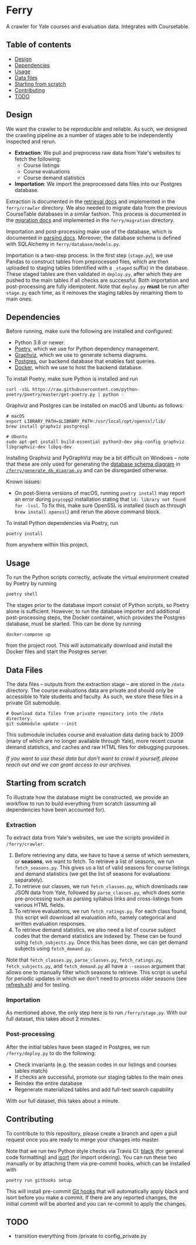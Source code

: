 # Ferry

A crawler for Yale courses and evaluation data. Integrates with Coursetable.

## Table of contents
<!--ts-->
   * [Design](#design)
   * [Dependencies](#dependencies)
   * [Usage](#usage)
   * [Data files](#data-files)
   * [Starting from scratch](#starting-from-scratch)
   * [Contributing](#contributing)
   * [TODO](#todo)
<!--te-->

## Design

We want the crawler to be reproducible and reliable. As such, we designed the crawling pipeline as a number of stages able to be independently inspected and rerun.

- **Extraction**: We pull and preprocess raw data from Yale's websites to fetch the following:
  - Course listings
  - Course evaluations
  - Course demand statistics
- **Importation**: We import the preprocessed data files into our Postgres database.

Extraction is documented in the [retrieval docs](docs/1_retrieval.md) and implemented in the `ferry/crawler` directory. We also needed to migrate data from the previous CourseTable databases in a similar fashion. This process is documented in the [migration docs](docs/0_migration.md) and implemented in the `ferry/migration` directory.

Importation and post-processing make use of the database, which is documented in [parsing docs](docs/2_parsing.md). Moreover, the database schema is defined with SQLAlchemy in `ferry/database/models.py`. 

Importation is a two-step process. In the first step (`stage.py`), we use Pandas to construct tables from preprocessed files, which are then uploaded to staging tables (identified with a `_staged` suffix) in the database. These staged tables are then validated in `deploy.py`, after which they are pushed to the main tables if all checks are successful. Both importation and post-processing are fully idempotent. Note that `deploy.py` **must** be run after `stage.py` each time, as it removes the staging tables by renaming them to main ones.

## Dependencies

Before running, make sure the following are installed and configured:

- Python 3.8 or newer.
- [Poetry](https://python-poetry.org/docs/), which we use for Python dependency management.
- [Graphviz](https://graphviz.org/download/), which we use to generate schema diagrams.
- [Postgres](https://www.postgresql.org/download/), our backend database that enables fast queries.
- [Docker](https://docs.docker.com/get-docker/), which we use to host the backend database.

To install Poetry, make sure Python is installed and run

```
curl -sSL https://raw.githubusercontent.com/python-poetry/poetry/master/get-poetry.py | python -
```

Graphviz and Postgres can be installed on macOS and Ubuntu as follows:

```
# macOS
export LIBRARY_PATH=$LIBRARY_PATH:/usr/local/opt/openssl/lib/
brew install graphviz postgresql

# Ubuntu
sudo apt-get install build-essential python3-dev pkg-config graphviz libgraphviz-dev libpq-dev
```

Installing Graphviz and PyGraphViz may be a bit difficult on Windows – note that these are only used for generating the [database schema diagram](docs/db_diagram.png) in [`/ferry/generate_db_diagram.py`](/ferry/generate_db_diagram.py) and can be disregarded otherwise.

Known issues:

- On post-Sierra versions of macOS, running `poetry install` may report an error during `psycopg2` installation stating that `ld: library not found for -lssl`. To fix this, make sure OpenSSL is installed (such as through `brew install openssl`) and rerun the above command block.

To install Python dependencies via Poetry, run

```
poetry install
```

from anywhere within this project.

## Usage

To run the Python scripts correctly, activate the virtual environment created by Poetry by running

```
poetry shell
```

The stages prior to the database import consist of Python scripts, so Poetry alone is sufficient. However, to run the database importer and additional post-processing steps, the Docker container, which provides the Postgres database, must be started. This can be done by running

```
docker-compose up
```

from the project root. This will automatically download and install the Docker files and start the Postgres server.

## Data Files

The data files – outputs from the extraction stage – are stored in the `/data` directory.
The course evaluations data are private and should only be accessible to Yale students and faculty. As such, we store these files in a private Git submodule.

```
# Download data files from private repository into the /data directory.
git submodule update --init
```

This submodule includes course and evaluation data dating back to 2009 (many of which are no longer available through Yale), more recent course demand statistics, and caches and raw HTML files for debugging purposes.

_If you want to use these data but don't want to crawl it yourself, please reach out and we can grant access to our archives._

## Starting from scratch

To illustrate how the database might be constructed, we provide an workflow to run to build everything from scratch (assuming all dependencies have been accounted for).

### Extraction

To extract data from Yale's websites, we use the scripts provided in `/ferry/crawler`.

1. Before retrieving any data, we have to have a sense of which semesters, or **seasons**, we want to fetch. To retrieve a list of seasons, we run `fetch_seasons.py`. This gives us a list of valid seasons for course listings and demand statistics (we get the list of seasons for evaluations separately).
2. To retrieve our classes, we run `fetch_classes.py`, which downloads raw JSON data from Yale, followed by `parse_classes.py`, which does some pre-processing such as parsing syllabus links and cross-listings from various HTML fields. 
3. To retrieve evaluations, we run `fetch_ratings.py`. For each class found, this script will download all evaluation info, namely categorical and written evaluation responses.
4. To retrieve demand statistics, we also need a list of course subject codes that the demand statistics are indexed by. These can be found using `fetch_subjects.py`. Once this has been done, we can get demand subjects using `fetch_demand.py`.

Note that `fetch_classes.py`, `parse_classes.py`, `fetch_ratings.py`, `fetch_subjects.py`, and `fetch_demand.py` all have a `--season` argument that allows one to manually filter which seasons to retrieve. This script is useful for periodic updates in which we don't need to process older seasons (see [refresh.sh](/refresh_courses.sh)) and for testing.

### Importation

As mentioned above, the only step here is to run `/ferry/stage.py`. With our full dataset, this takes about 2 minutes.

### Post-processing

After the initial tables have been staged in Postgres, we run `/ferry/deploy.py` to do the following:

- Check invariants (e.g. the season codes in our listings and courses tables match)
- If checks are successful, promote our staging tables to the main ones
- Reindex the entire database
- Regenerate materialized tables and add full-text search capability

With our full dataset, this takes about a minute.

## Contributing

To contribute to this repository, please create a branch and open a pull request once you are ready to merge your changes into master. 

Note that we run two Python style checks via Travis CI: [black](https://github.com/psf/black) (for general code formatting) and [isort](https://github.com/PyCQA/isort) (for import ordering). You can run these two manually or by attaching them via pre-commit hooks, which can be installed with

```
poetry run githooks setup
```

This will install pre-commit [Git hooks](https://git-scm.com/book/en/v2/Customizing-Git-Git-Hooks) that will automatically apply black and isort before you make a commit. If there are any reported changes, the initial commit will be aborted and you can re-commit to apply the changes.

## TODO

- transition everything from /private to config_private.py

